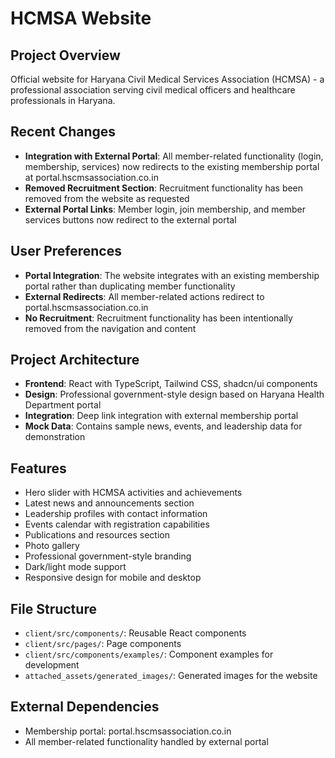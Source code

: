 # HCMSA Website

## Project Overview
Official website for Haryana Civil Medical Services Association (HCMSA) - a professional association serving civil medical officers and healthcare professionals in Haryana.

## Recent Changes
- **Integration with External Portal**: All member-related functionality (login, membership, services) now redirects to the existing membership portal at portal.hscmsassociation.co.in
- **Removed Recruitment Section**: Recruitment functionality has been removed from the website as requested
- **External Portal Links**: Member login, join membership, and member services buttons now redirect to the external portal

## User Preferences
- **Portal Integration**: The website integrates with an existing membership portal rather than duplicating member functionality
- **External Redirects**: All member-related actions redirect to portal.hscmsassociation.co.in
- **No Recruitment**: Recruitment functionality has been intentionally removed from the navigation and content

## Project Architecture
- **Frontend**: React with TypeScript, Tailwind CSS, shadcn/ui components
- **Design**: Professional government-style design based on Haryana Health Department portal
- **Integration**: Deep link integration with external membership portal
- **Mock Data**: Contains sample news, events, and leadership data for demonstration

## Features
- Hero slider with HCMSA activities and achievements
- Latest news and announcements section
- Leadership profiles with contact information
- Events calendar with registration capabilities
- Publications and resources section
- Photo gallery
- Professional government-style branding
- Dark/light mode support
- Responsive design for mobile and desktop

## File Structure
- `client/src/components/`: Reusable React components
- `client/src/pages/`: Page components
- `client/src/components/examples/`: Component examples for development
- `attached_assets/generated_images/`: Generated images for the website

## External Dependencies
- Membership portal: portal.hscmsassociation.co.in
- All member-related functionality handled by external portal